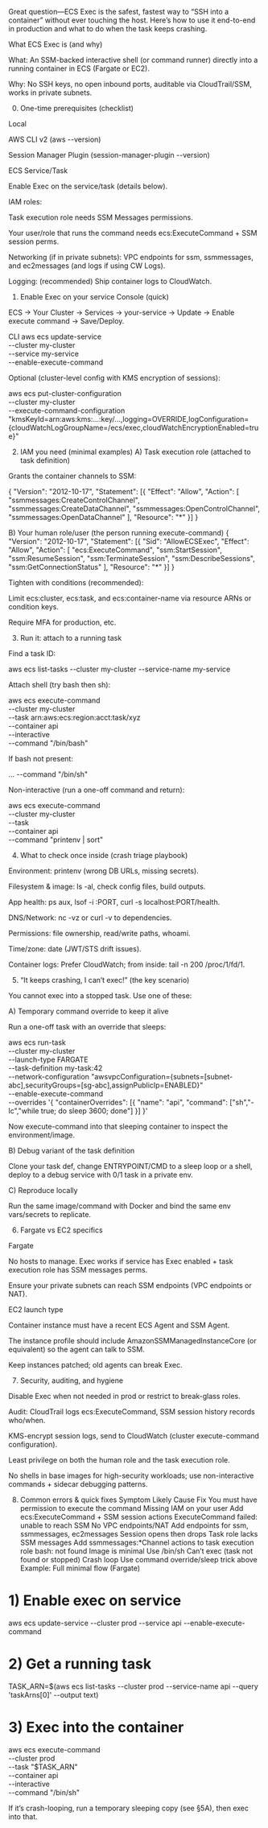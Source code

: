 Great question—ECS Exec is the safest, fastest way to “SSH into a container” without ever touching the host. Here’s how to use it end-to-end in production and what to do when the task keeps crashing.

What ECS Exec is (and why)

What: An SSM-backed interactive shell (or command runner) directly into a running container in ECS (Fargate or EC2).

Why: No SSH keys, no open inbound ports, auditable via CloudTrail/SSM, works in private subnets.

0) One-time prerequisites (checklist)

Local

AWS CLI v2 (aws --version)

Session Manager Plugin (session-manager-plugin --version)

ECS Service/Task

Enable Exec on the service/task (details below).

IAM roles:

Task execution role needs SSM Messages permissions.

Your user/role that runs the command needs ecs:ExecuteCommand + SSM session perms.

Networking (if in private subnets): VPC endpoints for ssm, ssmmessages, and ec2messages (and logs if using CW Logs).

Logging: (recommended) Ship container logs to CloudWatch.

1) Enable Exec on your service
Console (quick)

ECS → Your Cluster → Services → your-service → Update → Enable execute command → Save/Deploy.

CLI
aws ecs update-service \
  --cluster my-cluster \
  --service my-service \
  --enable-execute-command


Optional (cluster-level config with KMS encryption of sessions):

aws ecs put-cluster-configuration \
  --cluster my-cluster \
  --execute-command-configuration "kmsKeyId=arn:aws:kms:...:key/...,logging=OVERRIDE,logConfiguration={cloudWatchLogGroupName=/ecs/exec,cloudWatchEncryptionEnabled=true}"

2) IAM you need (minimal examples)
A) Task execution role (attached to task definition)

Grants the container channels to SSM:

{
  "Version": "2012-10-17",
  "Statement": [{
    "Effect": "Allow",
    "Action": [
      "ssmmessages:CreateControlChannel",
      "ssmmessages:CreateDataChannel",
      "ssmmessages:OpenControlChannel",
      "ssmmessages:OpenDataChannel"
    ],
    "Resource": "*"
  }]
}

B) Your human role/user (the person running execute-command)
{
  "Version": "2012-10-17",
  "Statement": [{
    "Sid": "AllowECSExec",
    "Effect": "Allow",
    "Action": [
      "ecs:ExecuteCommand",
      "ssm:StartSession",
      "ssm:ResumeSession",
      "ssm:TerminateSession",
      "ssm:DescribeSessions",
      "ssm:GetConnectionStatus"
    ],
    "Resource": "*"
  }]
}


Tighten with conditions (recommended):

Limit ecs:cluster, ecs:task, and ecs:container-name via resource ARNs or condition keys.

Require MFA for production, etc.

3) Run it: attach to a running task

Find a task ID:

aws ecs list-tasks --cluster my-cluster --service-name my-service


Attach shell (try bash then sh):

aws ecs execute-command \
  --cluster my-cluster \
  --task arn:aws:ecs:region:acct:task/xyz \
  --container api \
  --interactive \
  --command "/bin/bash"


If bash not present:

... --command "/bin/sh"


Non-interactive (run a one-off command and return):

aws ecs execute-command \
  --cluster my-cluster \
  --task <task-arn> \
  --container api \
  --command "printenv | sort"

4) What to check once inside (crash triage playbook)

Environment: printenv (wrong DB URLs, missing secrets).

Filesystem & image: ls -al, check config files, build outputs.

App health: ps aux, lsof -i :PORT, curl -s localhost:PORT/health.

DNS/Network: nc -vz <host> <port> or curl -v to dependencies.

Permissions: file ownership, read/write paths, whoami.

Time/zone: date (JWT/STS drift issues).

Container logs: Prefer CloudWatch; from inside: tail -n 200 /proc/1/fd/1.

5) “It keeps crashing, I can’t exec!” (the key scenario)

You cannot exec into a stopped task. Use one of these:

A) Temporary command override to keep it alive

Run a one-off task with an override that sleeps:

aws ecs run-task \
  --cluster my-cluster \
  --launch-type FARGATE \
  --task-definition my-task:42 \
  --network-configuration "awsvpcConfiguration={subnets=[subnet-abc],securityGroups=[sg-abc],assignPublicIp=ENABLED}" \
  --enable-execute-command \
  --overrides '{
    "containerOverrides": [{
      "name": "api",
      "command": ["sh","-lc","while true; do sleep 3600; done"]
    }]
  }'


Now execute-command into that sleeping container to inspect the environment/image.

B) Debug variant of the task definition

Clone your task def, change ENTRYPOINT/CMD to a sleep loop or a shell, deploy to a debug service with 0/1 task in a private env.

C) Reproduce locally

Run the same image/command with Docker and bind the same env vars/secrets to replicate.

6) Fargate vs EC2 specifics

Fargate

No hosts to manage. Exec works if service has Exec enabled + task execution role has SSM messages perms.

Ensure your private subnets can reach SSM endpoints (VPC endpoints or NAT).

EC2 launch type

Container instance must have a recent ECS Agent and SSM Agent.

The instance profile should include AmazonSSMManagedInstanceCore (or equivalent) so the agent can talk to SSM.

Keep instances patched; old agents can break Exec.

7) Security, auditing, and hygiene

Disable Exec when not needed in prod or restrict to break-glass roles.

Audit: CloudTrail logs ecs:ExecuteCommand, SSM session history records who/when.

KMS-encrypt session logs, send to CloudWatch (cluster execute-command configuration).

Least privilege on both the human role and the task execution role.

No shells in base images for high-security workloads; use non-interactive commands + sidecar debugging patterns.

8) Common errors & quick fixes
Symptom	Likely Cause	Fix
You must have permission to execute the command	Missing IAM on your user	Add ecs:ExecuteCommand + SSM session actions
ExecuteCommand failed: unable to reach SSM	No VPC endpoints/NAT	Add endpoints for ssm, ssmmessages, ec2messages
Session opens then drops	Task role lacks SSM messages	Add ssmmessages:*Channel actions to task execution role
bash: not found	Image is minimal	Use /bin/sh
Can’t exec (task not found or stopped)	Crash loop	Use command override/sleep trick above
Example: Full minimal flow (Fargate)
# 1) Enable exec on service
aws ecs update-service --cluster prod --service api --enable-execute-command

# 2) Get a running task
TASK_ARN=$(aws ecs list-tasks --cluster prod --service-name api --query 'taskArns[0]' --output text)

# 3) Exec into the container
aws ecs execute-command \
  --cluster prod \
  --task "$TASK_ARN" \
  --container api \
  --interactive \
  --command "/bin/sh"


If it’s crash-looping, run a temporary sleeping copy (see §5A), then exec into that.